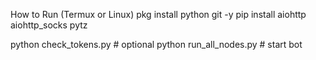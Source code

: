How to Run (Termux or Linux)
pkg install python git -y
pip install aiohttp aiohttp_socks pytz

python check_tokens.py        # optional
python run_all_nodes.py       # start bot
